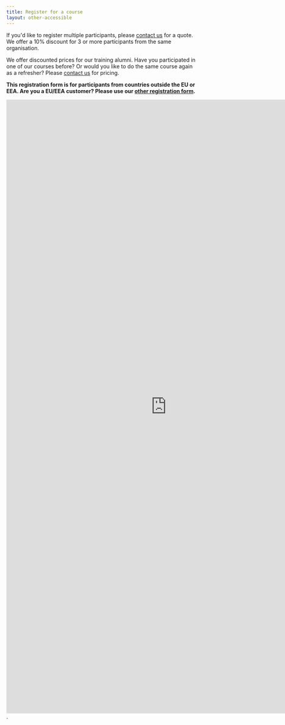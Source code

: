 ```yaml
---
title: Register for a course
layout: other-accessible
---
```


If you'd like to register multiple participants, please [contact
us](https://www.qwan.eu/contact) for a quote. We offer a 10% discount for 3 or
more participants from the same organisation.

We offer discounted prices for our training alumni. Have you participated in one
of our courses before? Or would you like to do the same course again as a
refresher? Please [contact us](https://www.qwan.eu/contact) for pricing.

**This registration form is for participants from countries outside the EU or EEA. Are you a EU/EEA customer? Please use our [other registration form](/training/register).**

<iframe src="https://docs.google.com/forms/d/e/1FAIpQLSe1Q8nMsqb3SL_O1AS-UNjFMK6r54hREjWLV4yw8FsR3AXDcQ/viewform?embedded=true" width="840" height="1612" frameborder="0" marginheight="0" marginwidth="0">Loading…</iframe>.

